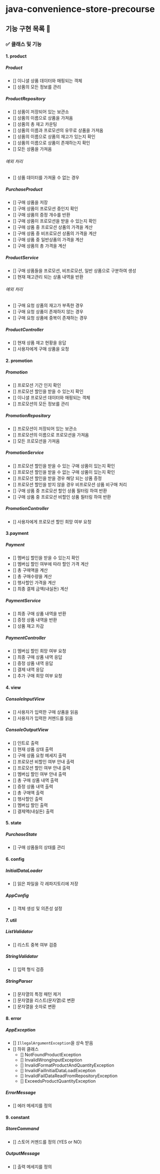 # java-convenience-store-precourse

## 기능 구현 목록 📝

### ✅ 클래스 및 기능

#### 1. product

##### Product
- [] 이니셜 상품 데이터와 매핑되는 객체
- [] 상품의 모든 정보를 관리

##### ProductRepository
- [] 상품이 저장되어 있는 보관소
- [] 상품의 이름으로 상품을 가져옴
- [] 상품의 총 재고 카운팅
- [] 상품의 이름과 프로모션의 유무로 상품을 가져옴
- [] 상품의 이름으로 상품의 재고가 있는지 확인
- [] 상품의 이름으로 상품이 존재하는지 확인
- [] 모든 상품을 가져옴

###### 예외 처리
- [] 상품 데이터를 가져올 수 없는 경우

##### PurchaseProduct
- [] 구매 상품을 저장
- [] 구매 상품이 프로모션 중인지 확인
- [] 구매 상품의 증정 개수를 반환
- [] 구매 상품이 프로모션을 받을 수 있는지 확인
- [] 구매 상품 중 프로모션 상품의 가격을 계산
- [] 구매 상품 중 비프로모션 상품의 가격을 계산
- [] 구매 상품 중 일반상품의 가격을 계산
- [] 구매 상품의 총 가격을 계산

##### ProductService
- [] 구매 상품들을 프로모션, 비프로모션, 일반 상품으로 구분하여 생성
- [] 현재 재고관리 되는 상품 내역을 반환 

###### 예외 처리
- [] 구매 요청 상품의 재고가 부족한 경우
- [] 구매 요청 상품이 존재하지 않는 경우
- [] 구매 요청 상품에 중복이 존재하는 경우

##### ProductController
- [] 현재 상품 재고 현황을 응답
- [] 사용자에게 구매 상품을 요청

#### 2. promotion

##### Promotion
- [] 프로모션 기간 인지 확인
- [] 프로모션 할인을 받을 수 있는지 확인
- [] 이니셜 프로모션 데이터와 매핑되는 객체
- [] 프로모션의 모든 정보를 관리

##### PromotionRepository
- [] 프로모션이 저장되어 있는 보관소
- [] 프로모션의 이름으로 프로모션을 가져옴
- [] 모든 프로모션을 가져옴

##### PromotionService
- [] 프로모션 할인을 받을 수 있는 구매 상품이 있는지 확인
- [] 프로모션 할인을 받을 수 없는 구매 상품이 있는지 확인
- [] 프로모션 할인을 받을 경우 해당 되는 상품 증정
- [] 프로모션 할인을 받지 않을 경우 비프로모션 상품 비구매 처리
- [] 구매 상품 중 프로모션 할인 상품 필터링 하여 반환
- [] 구매 상품 중 프로모션 비할인 상품 필터링 하여 반환

##### PromotionController
- [] 사용자에게 프로모션 할인 희망 여부 요청

#### 3.payment

##### Payment
- [] 멤버십 할인을 받을 수 있는지 확인
- [] 멤버십 할인 여부에 따라 할인 가격 계산
- [] 총 구매액을 계산
- [] 총 구매수량을 계산
- [] 행사할인 가격을 계산
- [] 최종 결제 금액(내실돈) 계산


##### PaymentService
- [] 최종 구매 상품 내역을 반환
- [] 증정 상품 내역을 반환
- [] 상품 재고 차감

##### PaymentController
- [] 멤버십 할인 희망 여부 요청
- [] 최종 구매 상품 내역 응답
- [] 증정 상품 내역 응답
- [] 결제 내역 응답
- [] 추가 구매 희망 여부 요청


#### 4. view

##### ConsoleInputView
- [] 사용자가 입력한 구매 상품을 읽음
- [] 사용자가 입력한 커멘드를 읽음

##### ConsoleOutputView
- [] 인트로 출력
- [] 현재 상품 상태 출력
- [] 구매 상품 요청 메세지 출력
- [] 프로모션 비할인 여부 안내 출력
- [] 프로모션 할인 여부 안내 출력
- [] 멤버십 할인 여부 안내 출력
- [] 총 구매 상품 내역 출력
- [] 증정 상품 내역 출력
- [] 총 구매액 출력
- [] 행사할인 출력
- [] 멤버십 할인 출력
- [] 결제액(내실돈) 출력

#### 5. state

##### PurchaseState
- [] 구매 상품들의 상태를 관리

#### 6. config

##### InitialDataLoader
- [] 읽은 파일을 각 레파지토리에 저장

##### AppConfig
- [] 객체 생성 및 의존성 설정

#### 7. util

##### ListValidator
- [] 리스트 중복 여부 검증

##### StringValidator
- [] 입력 형식 검증

##### StringParser
- [] 문자열의 특정 패턴 제거
- [] 문자열을 리스트(문자열)로 변환
- [] 문자열을 숫자로 변환

#### 8. error

##### AppException
- [] `IllegalArgumentException`을 상속 받음
- [] 하위 클래스
    - [] NotFoundProductException
    - [] InvalidWrongInputException
    - [] InvalidFormatProductAndQuantityException
    - [] InvalidFailInitialDataLoadException
    - [] InvalidFailDataReadFromRepositoryException
    - [] ExceedsProductQuantityException

##### ErrorMessage
- [] 에러 메세지를 정의

#### 9. constant

##### StoreCommand
- [] 스토어 커멘드를 정의 (YES or NO)

##### OutputMessage
- [] 출력 메세지를 정의
